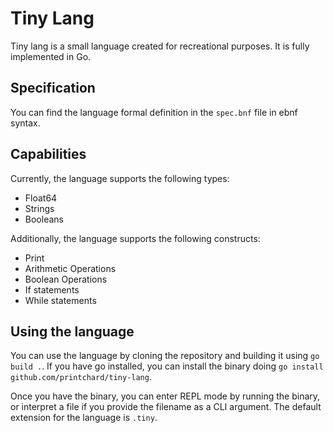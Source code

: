 # Tiny Lang

Tiny lang is a small language created for recreational purposes. It is fully implemented in Go.

## Specification

You can find the language formal definition in the `spec.bnf` file in ebnf syntax.

## Capabilities

Currently, the language supports the following types:

- Float64
- Strings
- Booleans

Additionally, the language supports the following constructs:

- Print
- Arithmetic Operations
- Boolean Operations
- If statements
- While statements

## Using the language

You can use the language by cloning the repository and building it using `go build .`. If you have go installed, you can install the binary doing `go install github.com/printchard/tiny-lang`.

Once you have the binary, you can enter REPL mode by running the binary, or interpret a file if you provide the filename as a CLI argument. The default extension for the language is `.tiny`.
